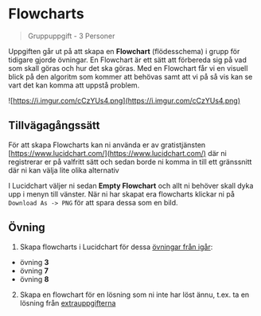 # Flowcharts
> Gruppuppgift - 3 Personer

Uppgiften går ut på att skapa en **Flowchart** (flödesschema) i grupp för tidigare gjorde övningar. En Flowchart är ett sätt att förbereda sig på vad som skall göras och hur det ska göras. Med en Flowchart får vi en visuell blick på den algoritm som kommer att behövas samt att vi på så vis kan se vart det kan komma att uppstå problem.

![https://i.imgur.com/cCzYUs4.png](https://i.imgur.com/cCzYUs4.png)


## Tillvägagångssätt

För att skapa Flowcharts kan ni använda er av gratistjänsten [https://www.lucidchart.com/](https://www.lucidchart.com/) där ni registrerar er på valfritt sätt och sedan borde ni komma in till ett gränssnitt där ni kan välja lite olika alternativ

I Lucidchart väljer ni sedan **Empty Flowchart** och allt ni behöver skall dyka upp i menyn till vänster. När ni har skapat era flowcharts klickar ni på `Download As -> PNG` för att spara dessa som en bild.

## Övning

1. Skapa flowcharts i Lucidchart för dessa [övningar från igår](https://github.com/fed18/dynweb/blob/master/exercises/02_variables_if_else.md):
  * övning **3**
  * övning **7** 
  * övning **8**

2. Skapa en flowchart för en lösning som ni inte har löst ännu, t.ex. ta en lösning från [extrauppgifterna](https://github.com/fed18/dynweb/blob/master/exercises/extra_if_else.md)
